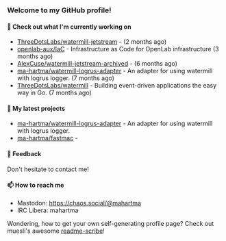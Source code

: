 ### Welcome to my GitHub profile!

#### 🔭 Check out what I'm currently working on

- [ThreeDotsLabs/watermill-jetstream](https://github.com/ThreeDotsLabs/watermill-jetstream) -  (2 months ago)
- [openlab-aux/IaC](https://github.com/openlab-aux/IaC) - Infrastructure as Code for OpenLab infrastructure (3 months ago)
- [AlexCuse/watermill-jetstream-archived](https://github.com/AlexCuse/watermill-jetstream-archived) -  (6 months ago)
- [ma-hartma/watermill-logrus-adapter](https://github.com/ma-hartma/watermill-logrus-adapter) - An adapter for using watermill with logrus logger. (7 months ago)
- [ThreeDotsLabs/watermill](https://github.com/ThreeDotsLabs/watermill) - Building event-driven applications the easy way in Go. (7 months ago)

#### 🌱 My latest projects

- [ma-hartma/watermill-logrus-adapter](https://github.com/ma-hartma/watermill-logrus-adapter) - An adapter for using watermill with logrus logger.
- [ma-hartma/fastmac](https://github.com/ma-hartma/fastmac) - 

#### 💬 Feedback

Don't hesitate to contact me!

#### 📫 How to reach me

- Mastodon: https://chaos.social/@mahartma
- IRC Libera: mahartma

Wondering, how to get your own self-generating profile page? 
Check out muesli's awesome [readme-scribe](https://github.com/muesli/readme-scribe)!
